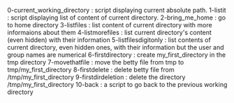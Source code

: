 0-current_working_directory : script displaying current absolute path.
1-listit : script displaying list of content of current directory.
2-bring_me_home : go to home directory
3-listfiles : list content of current directory with more informaions about them
4-listmorefiles : list current directory's content (even hidden) with their information
5-listfilesdigitonly : list contents of current directory, even hidden ones, with their information but the user and group names are numerical
6-firstdirectory : create my_first_directory in the tmp directory
7-movethatfile : move the betty file from tmp to tmp/my_first_directory
8-firstdelete : delete betty file from /tmp/my_first_directory
9-firstdirdeletion : delete the directory /tmp/my_first_directory
10-back : a script to go back to the previous working directory
